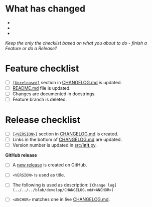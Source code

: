 # What has changed

-
-
-

_Keep the only the checklist based on what you about to do - finish a Feature or do a Release?_

# Feature checklist

- [ ] [`[Unreleased]`](../blob/develop/CHANGELOG.md#unreleased) section in [CHANGELOG.md](../blob/develop/CHANGELOG.md) is updated.
- [ ] [README.md](../blob/develop/README.md) file is updated.
- [ ] Changes are documented in docstrings.
- [ ] Feature branch is deleted.

# Release checklist

- [ ] [`[<VERSION>]`](../blob/develop/CHANGELOG.md#unreleased) section in [CHANGELOG.md](../blob/develop/CHANGELOG.md) is created.
- [ ] Links in the bottom of [CHANGELOG.md](../blob/develop/CHANGELOG.md) are updated.
- [ ] Version number is updated in [src/__init__.py](../blob/develop/src/__init__.py).

**GitHub release**

- [ ] A [new release](../releases/new) is created on GitHub.
- [ ] `<VERSION>` is used as title.
- [ ] The following is used as description: `[Change log](../../../blob/develop/CHANGELOG.md#<ANCHOR>)`
- [ ] `<ANCHOR>` matches one in live [CHANGELOG.md](../blob/develop/CHANGELOG.md).
 
